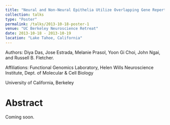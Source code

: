 ```yaml
---
title: "Neural and Non-Neural Epithelia Utilize Overlapping Gene Repertoires During Regeneration"
collection: talks
type: "Poster"
permalink: /talks/2013-10-18-poster-1
venue: "UC Berkeley Neuroscience Retreat"
date: 2013-10-18 - 2013-10-19
location: "Lake Tahoe, California"
---
```


Authors: Diya Das, Jose Estrada, Melanie Prasol, Yoon Gi Choi, John Ngai, and Russell B. Fletcher.

Affiliations: Functional Genomics Laboratory, Helen Wills Neuroscience Institute, Dept. of Molecular & Cell Biology

University of California, Berkeley

Abstract
======
Coming soon.
